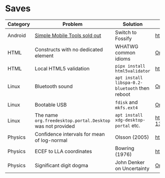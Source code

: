 # Saves

| Category | Problem | Solution | Link |
| - | - | - | - |
| Android | [Simple Mobile Tools sold out](https://github.com/SimpleMobileTools/General-Discussion/issues/241) | Switch to Fossify | <https://github.com/FossifyOrg> |
| HTML | Constructs with no dedicated element | WHATWG common idioms | [Original](https://html.spec.whatwg.org/multipage/semantics-other.html#common-idioms), [Wayback Machine](https://web.archive.org/web/20250723144204/https://html.spec.whatwg.org/multipage/semantics-other.html#common-idioms), [archive.today](https://archive.md/G07TZ) |
| HTML | Local HTML5 validation | `pipx install html5validator` | <https://pypi.org/project/html5validator/> |
| Linux | Bluetooth sound | `apt install libspa-0.2-bluetooth` then reboot | [Original](https://askubuntu.com/questions/1479606/bluetooth-br-connection-profile-unavailable-issue-on-upgrade-to-xubuntu-23-04), [Wayback Machine](https://web.archive.org/web/20250612180733/https://askubuntu.com/questions/1479606/bluetooth-br-connection-profile-unavailable-issue-on-upgrade-to-xubuntu-23-04) |
| Linux | Bootable USB | `fdisk` and `mkfs.ext4` | [Original](https://verahill.blogspot.com/2013/03/361-installing-debian-on-usb-stick-from.html), [Wayback Machine](https://web.archive.org/web/20250723134852/https://verahill.blogspot.com/2013/03/361-installing-debian-on-usb-stick-from.html), [archive.today](https://archive.md/86JqZ) |
| Linux | The name `org.freedesktop.portal.Desktop` was not provided | `apt install xdg-desktop-portal` etc. | <https://github.com/flatpak/flatpak/issues/5201#issuecomment-1337471997> |
| Physics | Confidence intervals for mean of log-normal | Olsson (2005) | <https://doi.org/10.1080/10691898.2005.11910638> |
| Physics | ECEF to LLA coordinates | Bowring (1976) | <https://doi.org/10.1179/sre.1976.23.181.323> |
| Physics | Significant digit dogma | John Denker on Uncertainty | [Original](https://www.av8n.com/physics/uncertainty.htm), [Wayback Machine](https://web.archive.org/web/20250723141142/https://www.av8n.com/physics/uncertainty.htm), [archive.today](https://archive.md/Y3Pg) |

<!-- | Category | Problem | Solution | [Original](), [Wayback Machine](), [archive.today]() | -->
